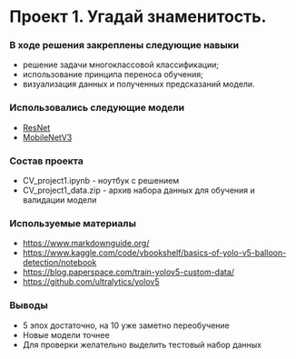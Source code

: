 # Проект 1. Угадай знаменитость.

### В ходе решения закреплены следующие навыки

* решение задачи многоклассовой классификации;
* использование принципа переноса обучения;
* визуализация данных и полученных предсказаний модели.

### Использовались следующие модели

* [ResNet]( https://arxiv.org/abs/1512.03385)
* [MobileNetV3](https://arxiv.org/abs/1905.02244)


### Состав проекта

* CV_project1.ipynb     - ноутбук с решением
* CV_project1_data.zip  - архив набора данных для обучения и валидации модели

### Используемые материалы

* https://www.markdownguide.org/
* https://www.kaggle.com/code/vbookshelf/basics-of-yolo-v5-balloon-detection/notebook
* https://blog.paperspace.com/train-yolov5-custom-data/
* https://github.com/ultralytics/yolov5

### Выводы
* 5 эпох достаточно, на 10 уже заметно переобучение
* Новые модели точнее
* Для проверки желательно выделить тестовый набор данных





